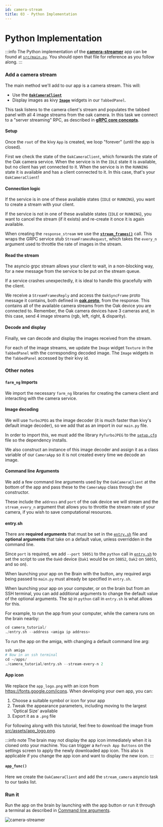 ```yaml
---
id: camera-stream
title: 03 - Python Implementation
---
```

# Python Implementation

:::info
The Python implementation of the [**camera-streamer**](https://github.com/farm-ng/camera-streamer) app can be found at [`src/main.py`](https://github.com/farm-ng/camera-streamer/blob/main/src/main.py).
You should open that file for reference as you follow along.
:::


### Add a camera stream

The main method we'll add to our app is a camera stream.
This will:
- Use the [**`OakCameraClient`**](https://github.com/farm-ng/farm-ng-amiga/blob/main/py/farm_ng/oak/camera_client.py)
- Display images as kivy [**`Image`**](https://kivy.org/doc/stable/api-kivy.uix.label.html) widgets in our `TabbedPanel`.


This task listens to the camera client's stream and populates the tabbed panel with all 4 image streams from the oak camera.
In this task we connect to a "server streaming" RPC, as described in [**gRPC core concepts**](https://grpc.io/docs/what-is-grpc/core-concepts/).

#### Setup

Once the `root` of the kivy `App` is created, we loop "forever" (until the app is closed).

First we check the state of the `OakCameraClient`, which forwards the state of the Oak camera service.
When the service is in the `IDLE` state it is available, but no client has yet connected to it.
When the service is in the `RUNNING` state it is available and has a client connected to it.
In this case, that's your `OakCameraClient`!

#### Connection logic

If the service is in one of these available states (`IDLE` or `RUNNING`), you want to create a stream with your client.

If the service is not in one of these available states (`IDLE` or `RUNNING`), you want to cancel the stream (if it exists) and re-create it once it is again available.

When creating the `response_stream` we use the [**`stream_frames()`**](https://github.com/farm-ng/farm-ng-amiga/blob/main/py/farm_ng/oak/camera_client.py) call.
This wraps the GRPC service stub `StreamFramesRequest`, which takes the `every_n` argument used to throttle the rate of images in the stream.


#### Read the stream

The asyncio grpc stream allows your client to wait, in a non-blocking way, for a new message from the service to be put on the stream queue.

If a service crashes unexpectedly, it is ideal to handle this gracefully with the client.

We receive a `StreamFramesReply` and access the `OakSyncFrame` proto message it contains, both defined in [**oak.proto**](https://github.com/farm-ng/farm-ng-amiga/blob/main/protos/farm_ng/oak/oak.proto), from the response.
This contains all of the available camera streams from the Oak device you are connected to.
Remember, the Oak camera devices have 3 cameras and, in this case, send 4 image streams (rgb, left, right, & disparity).

#### Decode and display

Finally, we can decode and display the images received from the stream.

For each of the image streams, we update the `Image` widget `Texture` in the `TabbedPanel` with the corresponding decoded image.
The `Image` widgets in the `TabbedPanel` accessed by their kivy id.

### Other notes

#### `farm_ng` Imports

We import the necessary `farm_ng` libraries for creating the camera client and interacting with the camera service.


#### Image decoding

We will use `TurboJPEG` as the image decoder (it is much faster than kivy's default image decoder), so we add that as an import in our `main.py` file.

In order to import this, we must add the library `PyTurboJPEG` to the [`setup.cfg`](https://github.com/farm-ng/camera-streamer/blob/main/setup.cfg) file so the dependency installs.

We also construct an instance of this image decoder and assign it as a class variable of our `CameraApp` so it is not created every time we decode an image.


#### Command line Arguments

We add a few command line arguments used by the `OakCameraClient` at the bottom of the app and pass these to the `CameraApp` class through the constructor.

These include the `address` and `port` of the oak device we will stream and the `stream_every_n` argument that allows you to throttle the stream rate of your camera, if you wish to save computational resources.

#### entry.sh

There are **required arguments** that must be set in the [`entry.sh`](https://github.com/farm-ng/camera-streamer/blob/main/entry.sh) file and **optional arguments** that take on a default value, unless overridden in the command line.

Since `port` is required, we add `--port 50051` to the `python` call in [`entry.sh`](https://github.com/farm-ng/camera-streamer/blob/main/entry.sh) to set the script to use the `Oak0` device (`Oak1` would be on `50052`, `Oak2` on `50053`, and so on).

When launching your app on the Brain with the button, any required args being passed to `main.py` must already be specified in `entry.sh`.

When launching your app on your computer, or on the brain but from an SSH terminal, you can add additional arguments to change the default value of the optional arguments.
The `$@` in `python` call in `entry.sh` is what allows for this.

For example, to run the app from your computer, while the camera runs on the brain nearby:

```Python
cd camera_tutorial/
./entry.sh --address <amiga ip address>
```

To run the app on the amiga, with changing a default command line arg:
```Python
ssh amiga
# Now in an ssh terminal
cd ~/apps/
./camera_tutorial/entry.sh --stream-every-n 2
```

#### App icon

We replace the `app_logo.png` with an icon from https://fonts.google.com/icons.
When developing your own app, you can:

1. Choose a suitable symbol or icon for your app
2. Tweak the appearance parameters, including moving to the largest 'Optical Size' available
3. Export it as a `.png` file

For following along with this tutorial, feel free to download the image from [src/assets/app_logo.png](https://github.com/farm-ng/camera-streamer/blob/main/src/assets/app_logo.png).

:::info note
The brain may not display the app icon immediately when it is cloned onto your machine.
You can trigger a `Refresh App Buttons` on the settings screen to apply the newly downloaded app icon.
This also is applicable if you change the app icon and want to display the new icon.
:::

#### `app_func()`

Here we create the `OakCameraClient` and add the `stream_camera` asyncio task to our tasks list.

### Run it

Run the app on the brain by launching with the app button or run it through a terminal as described in [Command line arguments](#command-line-arguments).

![camera-streamer](https://user-images.githubusercontent.com/53625197/216075393-6e578a01-677e-4279-b224-70fd3f73ce5f.png)
